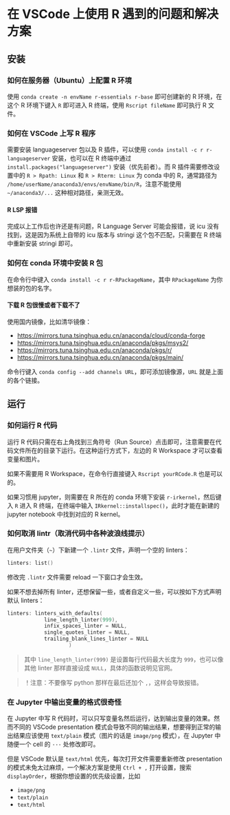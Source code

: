 # 在 VSCode 上使用 R 遇到的问题和解决方案

## 安装

### 如何在服务器（Ubuntu）上配置 R 环境

使用 `conda create -n envName r-essentials r-base` 即可创建新的 R 环境，在这个 R 环境下键入 `R` 即可进入 R 终端，使用 `Rscript fileName` 即可执行 R 文件。

### 如何在 VSCode 上写 R 程序

需要安装 languageserver 包以及 R 插件，可以使用 `conda install -c r r-languageserver` 安装，也可以在 R 终端中通过 `install.packages("languageserver")` 安装（优先前者）。而 R 插件需要修改设置中的 `R > Rpath: Linux` 和 `R > Rterm: Linux` 为 conda 中的 R，通常路径为 `/home/userName/anaconda3/envs/envName/bin/R`，注意不能使用 `~/anaconda3/...` 这种相对路径，亲测无效。

#### R LSP 报错

完成以上工作后也许还是有问题，R Language Server 可能会报错，说 icu 没有找到，这是因为系统上自带的 icu 版本与 stringi 这个包不匹配，只需要在 R 终端中重新安装 stringi 即可。

### 如何在 conda 环境中安装 R 包

在命令行中键入 `conda install -c r r-RPackageName`，其中 `RPackageName` 为你想装的包的名字。

#### 下载 R 包很慢或者下载不了

使用国内镜像，比如清华镜像：

- https://mirrors.tuna.tsinghua.edu.cn/anaconda/cloud/conda-forge
- https://mirrors.tuna.tsinghua.edu.cn/anaconda/pkgs/msys2/
- https://mirrors.tuna.tsinghua.edu.cn/anaconda/pkgs/r/
- https://mirrors.tuna.tsinghua.edu.cn/anaconda/pkgs/main/

命令行键入 `conda config --add channels URL`，即可添加镜像源，`URL` 就是上面的各个链接。

## 运行

### 如何运行 R 代码

运行 R 代码只需在右上角找到三角符号（Run Source）点击即可，注意需要在代码文件所在的目录下运行。在这种运行方式下，左边的 R Workspace 才可以查看变量和图片。

如果不需要用 R Workspace，在命令行直接键入 `Rscript yourRCode.R` 也是可以的。

如果习惯用 jupyter，则需要在 R 所在的 conda 环境下安装 `r-irkernel`，然后键入 `R` 进入 R 终端，在终端中输入 `IRkernel::installspec()`，此时才能在新建的 jupyter notebook 中找到对应的 R kernel。

### 如何取消 lintr（取消代码中各种波浪线提示）

在用户文件夹（`~`）下新建一个 `.lintr` 文件，声明一个空的 linters：

```c
linters: list()
```

修改完 `.lintr` 文件需要 reload 一下窗口才会生效。

如果不想去掉所有 linter，还想保留一些，或者自定义一些，可以按如下方式声明默认 linters：

```c
linters: linters_with_defaults(
            line_length_linter(999),
            infix_spaces_linter = NULL,
            single_quotes_linter = NULL,
            trailing_blank_lines_linter = NULL
                    )
```

> 其中 `line_length_linter(999)` 是设置每行代码最大长度为 `999`，也可以像其他 linter 那样直接设成 `NULL`，具体的函数说明见官网。

> ！注意：不要像写 python 那样在最后还加个 `,`，这样会导致报错。

### 在 Jupyter 中输出变量的格式很奇怪

在 Jupyter 中写 R 代码时，可以只写变量名然后运行，达到输出变量的效果。然而不同的 VSCode presentation 模式会导致不同的输出结果，想要得到正常的输出结果应该使用 `text/plain` 模式（图片的话是 `image/png` 模式），在 Jupyter 中随便一个 cell 的 `···` 处修改即可。

但是 VSCode 默认是 `text/html` 优先，每次打开文件需要重新修改 presentation 的模式未免太过麻烦，一个解决方案是使用 `Ctrl + ,` 打开设置，搜索 `displayOrder`，根据你想设置的优先级设置，比如

- `image/png`
- `text/plain`
- `text/html`